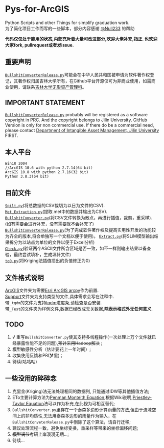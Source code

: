 # Pys-for-ArcGIS

Python Scripts and other Things for simplify graduation work.  
为了简化项目工作而写的一些脚本，部分内容感谢 [@Null233](https://github.com/Null233) 的帮助  

**代码仅仅处于能用的状态,内部充斥着大量可改进部分,欢迎大佬补充,指正. 也欢迎大家fork, pullrequest或者发issue.**

## 重要声明
[`BullshitConverterRelease.py`](ArcGIS/BullshitConverterRelease.py)可能会在中华人民共和国被申请为软件著作权登记，其著作权归属吉林大学所有，在Github平台开源仅可为非商业使用，如需商业使用，请联系[吉林大学无形资产管理科](http://zchq.jlu.edu.cn/)。

## IMPORTANT STATEMENT

[`BullshitConverterRelease.py`](ArcGIS/BullshitConverterRelease.py) probably will be registered as a software copyright in PRC. And the copyright belongs to Jilin University. GitHub Version is only for non commercial use. If there do be a commercial need, please contact [Department of Intangible Asset Management, Jilin University](http://zchq.jlu.edu.cn/) FIRST.

## 本人平台
```
Win10 2004
//ArcGIS 10.6 with python 2.7.14(64 bit)
ArcGIS 10.8 with python 2.7.16(32 bit)
Python 3.8.3(64 bit)
```
## 目前文件
[`Spilt.py`](Support/Split.py)(将总数据的CSV裁切为以日为文件的CSV).   
[`Met_Extraction.py`](Support/Met_Extraction.py)(提取.met中的数据并输出为CSV).  
[`BullshitConverter.py`](ArcGIS/BullshitConverter.py/)(将CSV文件转换为散点，再进行插值，裁剪，重采样).  
(如有需要会进行补充，没有需要就不会补充了)
[`BullshitConverterRelease.py`](ArcGIS/BullshitConverterRelease.py)(为了完成软件著作权及提高实用性开发的功能较为齐全的版本,将会单独写一个文档以便于使用)。
[`Extract.py`](Support/Extract.py)(将SLiM模型输出结果拆分为以站点为单位的文件以便于Excel分析)  
[`Check.py`](Support/Check.py)(验证两个ASCII文件所含区域是否一致，如不一样则输出结果以备查验，最终尝试填补，生成填补文件)  
[`to0.py`](Support/to0.py)(将Kriging法插值插出的负值修正为0)  
  
## 文件格式说明
[ArcGIS](ArcGIS/)文件夹为需要[Esri ArcGIS arcpy](https://www.esri.com/arcgis-blog/products/arcgis-desktop/uncategorized/whats-new-in-arcmap-10-6/)作为前置.  
[Support](Support/)文件夹为支持类型的文件,具体需求会写在注释中.  
带`_tqdm`的文件为支持[tqdm](https://github.com/tqdm/tqdm)进度条,请检查是否安装.  
带`_Test`的文件夹为样例文件,数据已经改成无关数据,**除表示格式外无任何意义**.  

## TODO
1. √ 重写`BullshitConverter.py`使其支持多线程操作(一次处理上万个文件就已经暴露性能不足的问题),~~预计采用Hadoop解决~~ ;
2. 模型敏感性分析（估计要花上一年时间）;
3. 收集使用反馈和PR(梦里)；
4. 待续(咕咕咕)

##  一些没用的碎碎念
1.  克里金(Kriging)法无法处理相同的数据列, 只能通过IDW等其他插值方法;  
2.  ETo主要计算方法为[Penman Monteith Equation](https://en.wikipedia.org/wiki/Penman%E2%80%93Monteith_equation),根据Wiki说明,[Priestley-Taylor Equation](https://en.wikipedia.org/wiki/Penman%E2%80%93Monteith_equation)法可以作为补充,在此视为可相互替代;  
3.  `BullshitConverter.py`里存在一个泰森多边形计算雨量的方法,但由于流域空间上的非均质性,无法用泰森多边形的雨量作为输入，在`BullshitConveterRelease.py`中删除了这个算法，请自行迁移;  
4.  建议处理流程一致，避免坐标变换，重采样等带来的坐标偏移问题;
5.  ~~模型调节~~考研上岸漫漫无期...;
6.  待续...  
